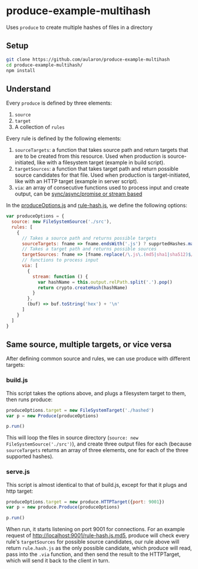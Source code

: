 # produce-example-multihash
Uses `produce` to create multiple hashes of files in a directory

## Setup
```sh
git clone https://github.com/aularon/produce-example-multihash
cd produce-example-multihash/
npm install
```

## Understand
Every `produce` is defined by three elements:

1. `source`
2. `target`
3. A collection of `rules`

Every rule is defined by the following elements:

1. `sourceTargets`: a function that takes source path and return targets that are to be created from this resource. Used when production is source-initiated, like with a filesystem target (example in build script).
2. `targetSources`: a function that takes target path and return possible source candidates for that file. Used when production is target-initiated, like with an HTTP target (example in server script).
3. `via`: an array of consecutive functions used to process input and create output, can be [sync/async/promise or stream based](https://github.com/etabits/node-line)

In the [produceOptions.js](https://github.com/aularon/produce-example-multihash/blob/master/src/produceOptions.js) and [rule-hash.js](https://github.com/aularon/produce-example-multihash/blob/master/src/rule-hash.js), we define the following options:

```js
var produceOptions = {
  source: new FileSystemSource('./src'),
  rules: [
    {
      // Takes a source path and returns possible targets
      sourceTargets: fname => fname.endsWith('.js') ? supprtedHashes.map(hash => fname + '.' + hash) : null,
      // Takes a target path and returns possible sources
      targetSources: fname => [fname.replace(/\.js\.(md5|sha1|sha512)$/, '.js')],
      // functions to process input
      via: [
        {
          stream: function () {
            var hashName = this.output.relPath.split('.').pop()
            return crypto.createHash(hashName)
          }
        },
        (buf) => buf.toString('hex') + '\n'
      ]
    }
  ]
}
```
## Same source, multiple targets, or vice versa
After defining common source and rules, we can use produce with different targets:

### build.js
This script takes the options above, and plugs a filesystem target to them, then runs produce:
```js
produceOptions.target = new FileSystemTarget('./hashed')
var p = new Produce(produceOptions)

p.run()
```
This will loop the files in source directory (`source: new FileSystemSource('./src')`), and create three output files for each (because `sourceTargets` returns an array of three elements, one for each of the three supported hashes).

### serve.js
This script is almost identical to that of build.js, except for that it plugs and http target:
```js
produceOptions.target = new produce.HTTPTarget({port: 9001})
var p = new produce.Produce(produceOptions)

p.run()
```
When run, it starts listening on port 9001 for connections. For an example request of [http://localhost:9001/rule-hash.js.md5](http://localhost:9001/rule-hash.js.md5), produce will check every rule's `targetSources` for possible source candidates, our rule above will return `rule.hash.js` as the only possible candidate, which produce will read, pass into the `.via` function, and then send the result to the HTTPTarget, which will send it back to the client in turn.
